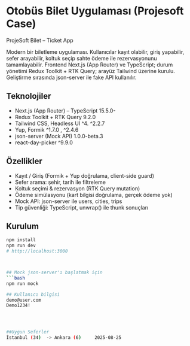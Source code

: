 # Otobüs Bilet Uygulaması (Projesoft Case)

ProjeSoft Bilet – Ticket App

Modern bir biletleme uygulaması. Kullanıcılar kayıt olabilir, giriş yapabilir, sefer arayabilir, koltuk seçip sahte ödeme ile rezervasyonunu tamamlayabilir. Frontend Next.js (App Router) ve TypeScript; durum yönetimi Redux Toolkit + RTK Query; arayüz Tailwind üzerine kurulu. Geliştirme sırasında json-server ile fake API kullanılır.

## Teknolojiler

- Next.js (App Router) – TypeScript 15.5.0-
- Redux Toolkit + RTK Query 9.2.0
- Tailwind CSS, Headless UI ^4. ^2.2.7
- Yup, Formik ^1.7.0 , ^2.4.6
- json-server (Mock API) 1.0.0-beta.3
- react-day-picker ^9.9.0

## Özellikler

- Kayıt / Giriş (Formik + Yup doğrulama, client-side guard)
- Sefer arama: şehir, tarih ile filtreleme
- Koltuk seçimi & rezervasyon (RTK Query mutation)
- Ödeme simülasyonu (kart bilgisi doğrulama, gerçek ödeme yok)
- Mock API: json-server ile users, cities, trips
- Tip güvenliği: TypeScript, unwrap() ile thunk sonuçları

## Kurulum

````bash
npm install
npm run dev
# http://localhost:3000



## Mock json-server'ı başlatmak için
```bash
npm run mock

## Kullanıcı bilgisi
demo@user.com
Demo1234!




##Uygun Seferler
İstanbul (34)  -> Ankara (6)     2025-08-25


````
